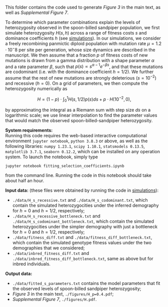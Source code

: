 This folder contains the code used to generate _Figure 3_ in the main text, as well as _Supplemental Figure 7_.

To determine which parameter combinations explain the levels of heterozygosity observed in the spoon-billed sandpiper population, we first simulate heterozygosity $H(s,h)$ across a range of fitness costs $s$ and dominance coefficients $h$ (see [simulations](../simulations)). In our simulations, we consider a freely recombining panmictic diploid population with mutation rate $\mu = 1.2 \cdot 10^-8$ per site per generation, whose size dynamics are described in the manuscript. We then assume that a fraction $p$ of fitness costs of new mutations is drawn from a gamma distribution with a shape parameter $\alpha$ and a rate parameter $\beta$, such that $p(s) \propto s^{\alpha-1}e^{-\beta s}$, and that these mutations are codominant (i.e. with the dominance coefficient $h=1/2$). We further assume that the rest of new mutations are strongly deleterious ($s=10^{-2}$) and recessive ($h=0$). On a grid of parameters, we then compute the heterozygosity numerically as  
```math
H=(1-p)\cdot \int_{0}^{1}H(s,1/2)p(s)ds+p\cdot H(10^{-2},0),
```
by approximating the integral as a Riemann sum with step size $ds$ on a logarithmic scale; we use linear interpolation to find the parameter values that would match the observed spoon-billed-sandpiper heterozygosity. 

  
**System requirements:**  
Running this code requires the web-based interactive computational environment `jupyter notebook`, `python 3.8.3` or above, as well as the following libraries: `numpy 1.23.1`, `scipy 1.10.1`, `statsmodels 0.13.5`, `matplotlib 3.7.1`, `seaborn 0.12.2`, which can be installed on any operation system. To launch the notebook, simply type 
```
jupyter notebook fitting_selection_coefficients.ipynb
```
from the command line. Running the code in this notebook should take about half an hour. 

  
**Input data:** (these files were obtained by running the code in [simulations](../simulations)):  
- `./data/H_s_recessive.txt` and `./data/H_s_codominant.txt`, which contain the simulated heterozygocities under the inferred demography for $h=0$ and $h=1/2$, respectively; 
- `./data/H_s_recessive_bottleneck.txt` and `./data/H_s_codominant_bottleneck.txt`, which contain the simulated heterozygocities under the simpler demography with just a bottleneck for $h=0$ and $h=1/2$, respectively;  
- `./data/fitness_diff.txt` and `./data/fitness_diff_bottleneck.txt`, which contain the simulated genotype fitness values under the two demographies that we considered;  
- `./data/inbred_fitness_diff.txt` and `./data/inbred_fitness_diff_bottleneck.txt`, same as above but for inbred individuals.  

  
**Output data:**  
- `./data/fitted_s_parameters.txt` contains the model parameters that fit the observed levels of spoon-billed sandpiper heterozygosity;  
- _Figure 3_ in the main text, `./figures/H_p=0.4.pdf`;  
- _Supplemental Figure 7_, `./figures/H.pdf`.  

